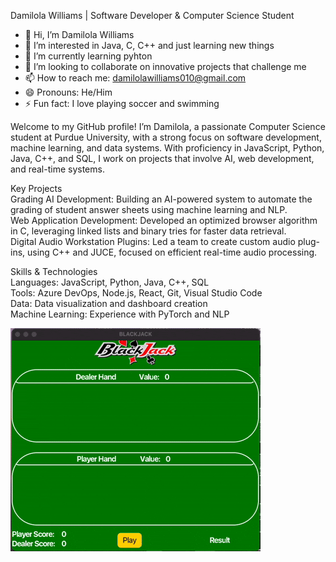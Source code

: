 Damilola Williams | Software Developer & Computer Science Student<br>

- 👋 Hi, I’m Damilola Williams
- 👀 I’m interested in Java, C, C++ and just learning new things
- 🌱 I’m currently learning pyhton
- 💞️ I’m looking to collaborate on innovative projects that challenge me
- 📫 How to reach me: damilolawilliams010@gmail.com
- 😄 Pronouns: He/Him
- ⚡ Fun fact: I love playing soccer and swimming

Welcome to my GitHub profile! I’m Damilola, a passionate Computer Science student at Purdue University, with a strong focus on software development, machine learning, and data systems. With proficiency in JavaScript, Python, Java, C++, and SQL, I work on projects that involve AI, web development, and real-time systems.

Key Projects<br>
Grading AI Development: Building an AI-powered system to automate the grading of student answer sheets using machine learning and NLP.<br>
Web Application Development: Developed an optimized browser algorithm in C, leveraging linked lists and binary tries for faster data retrieval.<br>
Digital Audio Workstation Plugins: Led a team to create custom audio plug-ins, using C++ and JUCE, focused on efficient real-time audio processing.<br>

Skills & Technologies<br>
Languages: JavaScript, Python, Java, C++, SQL<br>
Tools: Azure DevOps, Node.js, React, Git, Visual Studio Code<br>
Data: Data visualization and dashboard creation<br>
Machine Learning: Experience with PyTorch and NLP

![Demo](demo.gif)
<!---
DamilolaWilliams1/DamilolaWilliams1 is a ✨ special ✨ repository because its `README.md` (this file) appears on your GitHub profile.
You can click the Preview link to take a look at your changes.
--->
